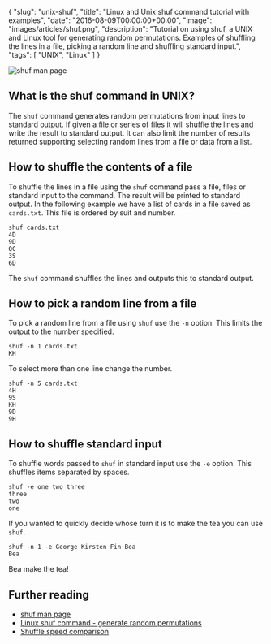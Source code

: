 {
  "slug": "unix-shuf",
  "title": "Linux and Unix shuf command tutorial with examples",
  "date": "2016-08-09T00:00:00+00:00",
  "image": "images/articles/shuf.png",
  "description": "Tutorial on using shuf, a UNIX and Linux tool for generating random permutations. Examples of shuffling the lines in a file, picking a random line and shuffling standard input.",
  "tags": [
    "UNIX",
    "Linux"
  ]
}

![shuf man page][1]

## What is the shuf command in UNIX?

The `shuf` command generates random permutations from input lines to standard output. If given a file or series of files it will shuffle the lines and write the result to standard output. It can also limit the number of results returned supporting selecting random lines from a file or data from a list. 


## How to shuffle the contents of a file

To shuffle the lines in a file using the `shuf` command pass a file, files or standard input to the command. The result will be printed to standard output. In the following example we have a list of cards in a file saved as `cards.txt`. This file is ordered by suit and number.

    shuf cards.txt
    4D
    9D
    QC
    3S
    6D

The `shuf` command shuffles the lines and outputs this to standard output. 

## How to pick a random line from a file

To pick a random line from a file using `shuf` use the `-n` option. This limits the output to the number specified.

    shuf -n 1 cards.txt
    KH

To select more than one line change the number.

    shuf -n 5 cards.txt
    4H
    9S
    KH
    9D
    9H

## How to shuffle standard input

To shuffle words passed to `shuf` in standard input use the `-e` option. This shuffles items separated by spaces.

    shuf -e one two three
    three 
    two 
    one

If you wanted to quickly decide whose turn it is to make the tea you can use `shuf`.

    shuf -n 1 -e George Kirsten Fin Bea
    Bea

Bea make the tea!

## Further reading

* [shuf man page][2]
* [Linux shuf command - generate random permutations][3]
* [Shuffle speed comparison][4]


[1]: /images/articles/shuf.png "Linux and Unix shuf command"
[2]: http://linux.die.net/man/1/shuf
[3]: http://www.unixcl.com/2009/10/linux-shuf-command-generate-random.html
[4]: https://stackoverflow.com/questions/2153882/how-can-i-shuffle-the-lines-of-a-text-file-on-the-unix-command-line-or-in-a-shel#answer-30133294
